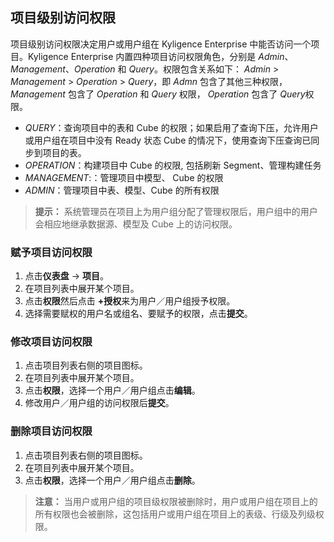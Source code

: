 ## 项目级别访问权限

项目级别访问权限决定用户或用户组在 Kyligence Enterprise 中能否访问一个项目。Kyligence Enterprise 内置四种项目访问权限角色，分别是 *Admin*、*Management*、*Operation* 和 *Query*。权限包含关系如下： *Admin* > *Management* > *Operation* > *Query*，即 *Admn* 包含了其他三种权限，*Management* 包含了 *Operation* 和 *Query* 权限， *Operation* 包含了 *Query*权限。

- *QUERY*：查询项目中的表和 Cube 的权限；如果启用了查询下压，允许用户或用户组在项目中没有 Ready 状态 Cube 的情况下，使用查询下压查询已同步到项目的表。
- *OPERATION*：构建项目中 Cube 的权限, 包括刷新 Segment、管理构建任务
- *MANAGEMENT*:：管理项目中模型、 Cube 的权限
- *ADMIN*：管理项目中表、模型、Cube 的所有权限

> **提示：** 系统管理员在项目上为用户组分配了管理权限后，用户组中的用户会相应地继承数据源、模型及 Cube 上的访问权限。

### 赋予项目访问权限

1. 点击**仪表盘** -> **项目**。
2. 在项目列表中展开某个项目。
3. 点击**权限**然后点击 **+授权**来为用户／用户组授予权限。
4. 选择需要赋权的用户名或组名、要赋予的权限，点击**提交**。

### 修改项目访问权限

1. 点击项目列表右侧的项目图标。
2. 在项目列表中展开某个项目。
3. 点击**权限**，选择一个用户／用户组点击**编辑**。
4. 修改用户／用户组的访问权限后**提交**。

### 删除项目访问权限

1. 点击项目列表右侧的项目图标。
2. 在项目列表中展开某个项目。
3. 点击**权限**，选择一个用户／用户组点击**删除**。

>**注意：** 当用户或用户组的项目级权限被删除时，用户或用户组在项目上的所有权限也会被删除，这包括用户或用户组在项目上的表级、行级及列级权限。
